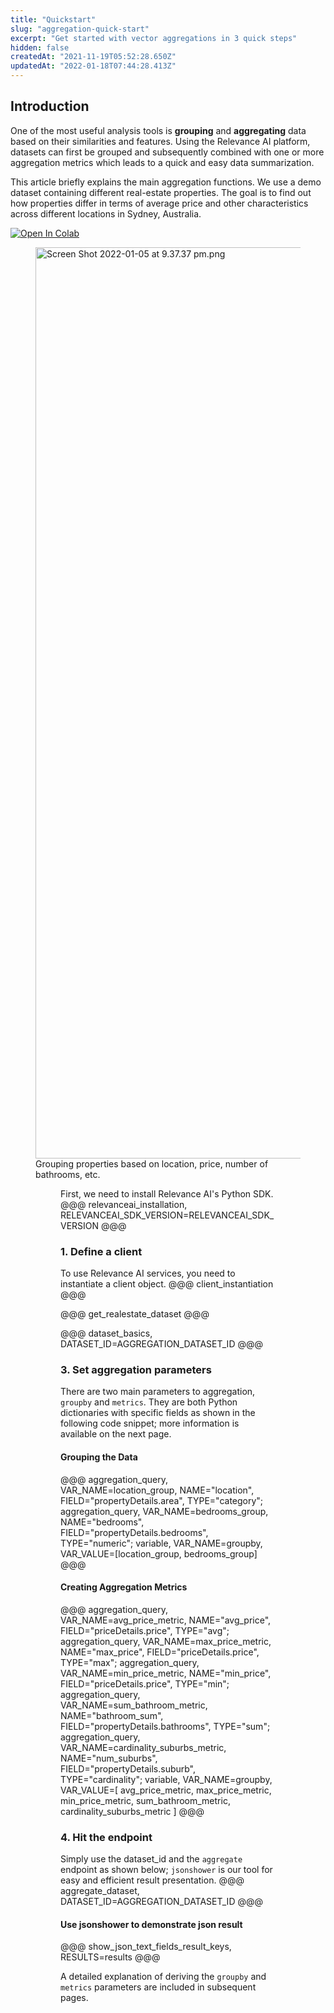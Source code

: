 ```yaml
---
title: "Quickstart"
slug: "aggregation-quick-start"
excerpt: "Get started with vector aggregations in 3 quick steps"
hidden: false
createdAt: "2021-11-19T05:52:28.650Z"
updatedAt: "2022-01-18T07:44:28.413Z"
---
```

## Introduction

One of the most useful analysis tools is **grouping** and **aggregating** data based on their similarities and features. Using the Relevance AI platform, datasets can first be grouped and subsequently combined with one or more aggregation metrics which leads to a quick and easy data summarization.

This article briefly explains the main aggregation functions. We use a demo dataset containing different real-estate properties. The goal is to find out how properties differ in terms of average price and other characteristics across different locations in Sydney, Australia.

[![Open In Colab](https://colab.research.google.com/assets/colab-badge.svg)](https://colab.research.google.com/github/RelevanceAI/RelevanceAI-readme-docs/blob/heads/v2.0.0/docs/general-features/aggregations/_notebooks/RelevanceAI_ReadMe_QuickStart_Aggregations.ipynb)

<figure>
<img src="https://colab.research.google.com/github/RelevanceAI/RelevanceAI-readme-docs/blob/heads/v2.0.0/docs_template/general-features/_assets/grouping-results.png" width="1458" alt="Screen Shot 2022-01-05 at 9.37.37 pm.png" />
<figcaption>Grouping properties based on location, price, number of bathrooms, etc.</figcaption>
<figure>


First, we need to install Relevance AI's Python SDK.
@@@ relevanceai_installation, RELEVANCEAI_SDK_VERSION=RELEVANCEAI_SDK_VERSION @@@

### 1.  Define a client
To use Relevance AI services, you need to instantiate a client object.
@@@ client_instantiation @@@

@@@ get_realestate_dataset @@@

@@@ dataset_basics, DATASET_ID=AGGREGATION_DATASET_ID @@@

### 3. Set aggregation parameters
There are two main parameters to aggregation, `groupby` and `metrics`. They are  both Python dictionaries with specific fields as shown in the following code snippet; more information is available on the next page.

#### Grouping the Data

@@@ aggregation_query, VAR_NAME=location_group, NAME="location", FIELD="propertyDetails.area", TYPE="category"; aggregation_query, VAR_NAME=bedrooms_group, NAME="bedrooms", FIELD="propertyDetails.bedrooms", TYPE="numeric"; variable, VAR_NAME=groupby, VAR_VALUE=[location_group, bedrooms_group]  @@@


#### Creating Aggregation Metrics

@@@ aggregation_query, VAR_NAME=avg_price_metric, NAME="avg_price", FIELD="priceDetails.price", TYPE="avg"; aggregation_query, VAR_NAME=max_price_metric, NAME="max_price", FIELD="priceDetails.price", TYPE="max"; aggregation_query, VAR_NAME=min_price_metric, NAME="min_price", FIELD="priceDetails.price", TYPE="min"; aggregation_query, VAR_NAME=sum_bathroom_metric, NAME="bathroom_sum", FIELD="propertyDetails.bathrooms", TYPE="sum"; aggregation_query, VAR_NAME=cardinality_suburbs_metric, NAME="num_suburbs", FIELD="propertyDetails.suburb", TYPE="cardinality"; variable, VAR_NAME=groupby, VAR_VALUE=[ avg_price_metric, max_price_metric, min_price_metric, sum_bathroom_metric, cardinality_suburbs_metric ] @@@

### 4. Hit the endpoint
Simply use the dataset_id and the `aggregate` endpoint as shown below; `jsonshower` is our tool for easy and efficient result presentation.
@@@ aggregate_dataset, DATASET_ID=AGGREGATION_DATASET_ID @@@

#### Use jsonshower to demonstrate json result


@@@ show_json_text_fields_result_keys, RESULTS=results @@@


A detailed explanation of deriving the `groupby` and `metrics` parameters are included in subsequent pages.
